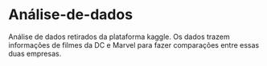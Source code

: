 # Análise-de-dados
Análise de dados retirados da plataforma kaggle. Os dados trazem informações de filmes da DC e Marvel para fazer comparações entre essas duas empresas.
